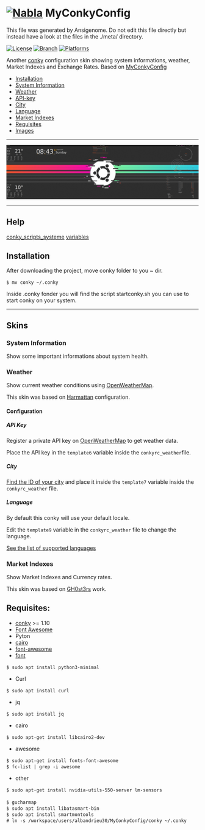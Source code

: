 # [![Nabla](https://debops.org/images/debops-small.png)](https://github.com/AlbanAndrieu) MyConkyConfig

This file was generated by Ansigenome. Do not edit this file directly but instead have a look at the files in the ./meta/ directory.

[![License](http://img.shields.io/:license-apache-blue.svg?style=flat-square)](http://www.apache.org/licenses/LICENSE-2.0.html)
[![Branch](http://img.shields.io/github/tag/AlbanAndrieu/MyConkyConfig.svg?style=flat-square)](https://github.com/AlbanAndrieu/MyConkyConfig/tree/master)
[![Platforms](http://img.shields.io/badge/platforms-ubuntu-lightgrey.svg?style=flat)](#)


Another [conky](https://github.com/brndnmtthws/conky) configuration skin showing system informations, weather, Market Indexes and Exchange Rates.
Based on [MyConkyConfig](https://github.com/rpungartnik/MyConkyConfig/)

* [Installation](#installation)
* [System Information](#system-information)
* [Weather](#weather)
* [API-key](#api-key)
* [City](#city)
* [Language](#language)
* [Market Indexes](#market-indexes)
* [Requisites](#requisites)
* [Images](#images)

---

[![screenshot](https://github.com/AlbanAndrieu/MyConkyConfig/blob/master/screenshot-thumb.png)](https://github.com/AlbanAndrieu/MyConkyConfig/blob/master/screenshot.png)

---

## Help

[conky_scripts_systeme](https://doc.ubuntu-fr.org/conky_scripts_systeme)
[variables](https://linuxpedia.fr/doku.php/personaliser/conky/variables)

## Installation
After downloading the project, move conky folder to you ~ dir.

```
$ mv conky ~/.conky
```

Inside .conky fonder you will find the script startconky.sh you can use to start conky on your system.

---

## Skins
### System Information
Show some important informations about system health.

### Weather
Show current weather conditions using [OpenWeatherMap](http://openweathermap.org/).

This skin was based on [Harmattan](https://github.com/zagortenay333/Harmattan) configuration.

#### Configuration
##### API Key
Register a private API key on [OpenWeatherMap](http://openweathermap.org/) to get weather data.

Place the API key in the `template6` variable inside the `conkyrc_weather`file.

##### City

[Find the ID of your city](http://bulk.openweathermap.org/sample/) and place it inside the `template7` variable inside the `conkyrc_weather` file.

##### Language

By default this conky will use your default locale.

Edit the `template9` variable in the `conkyrc_weather` file to change the language.

[See the list of supported languages](http://openweathermap.org/current#multi)

### Market Indexes
Show Market Indexes and Currency rates.

This skin was based on [GH0st3rs](https://github.com/GH0st3rs/YahooFinance) work.

## Requisites:
 * [conky](https://github.com/brndnmtthws/conky) >= 1.10
 * [Font Awesome](https://github.com/FortAwesome/Font-Awesome)
 * Pyton
 * [cairo](https://www.cairographics.org/download/)
 * [font-awesome](https://askubuntu.com/questions/700229/how-can-i-display-font-awesome-fonts-in-character-map)
 * [font](http://epsi-rns.github.io/desktop/2018/02/04/installing-font.html)

```
$ sudo apt install python3-minimal
```

 * Curl

```
$ sudo apt install curl
```

 * jq

```
$ sudo apt install jq
```

 * cairo

```
$ sudo apt-get install libcairo2-dev
```

 * awesome

```
$ sudo apt-get install fonts-font-awesome
$ fc-list | grep -i awesome
```

 * other

```
$ sudo apt-get install nvidia-utils-550-server lm-sensors

$ gucharmap
$ sudo apt install libatasmart-bin
$ sudo apt install smartmontools
# ln -s /workspace/users/albandrieu30/MyConkyConfig/conky ~/.conky
```
